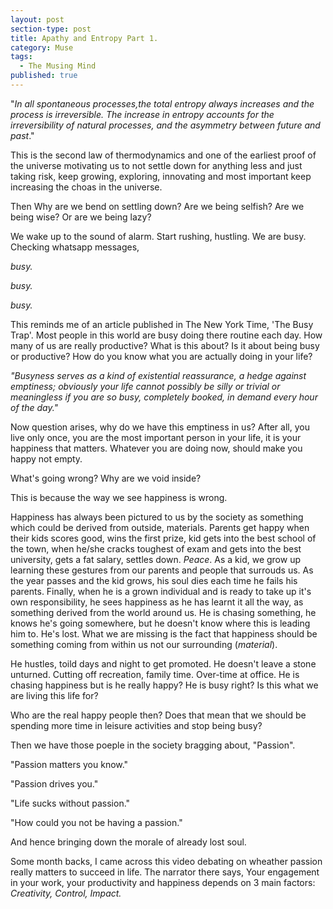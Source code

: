 ```yaml
---
layout: post
section-type: post
title: Apathy and Entropy Part 1.
category: Muse
tags:
  - The Musing Mind
published: true
---
```


"_In all spontaneous processes,the total entropy always increases and the process is irreversible. The increase in entropy accounts for the irreversibility of natural processes, and the asymmetry between future and past_."

This is the second law of thermodynamics and one of the earliest proof of the universe motivating us to not settle down for anything less and just taking risk, keep growing, exploring, innovating and most important keep increasing the choas in the universe.

Then Why are we bend on settling down? Are we being selfish? Are we being wise? Or are we being lazy? 

We wake up to the sound of alarm. Start rushing, hustling. We are busy. Checking whatsapp messages, 

_busy._

_busy._

_busy._

This reminds me of an article published in The New York Time, 'The Busy Trap'. Most people in this world are busy doing there routine each day. How many of us are really productive? What is this about? Is it about being busy or productive? How do you know what you are actually doing in your life?

_"Busyness serves as a kind of existential reassurance, a hedge against emptiness; obviously your life cannot possibly be silly or trivial or meaningless if you are so busy, completely booked, in demand every hour of the day."_

Now question arises, why do we have this emptiness in us? After all, you live only once, you are the most important person in your life, it is your happiness that matters. Whatever you are doing now, should make you happy not empty. 

What's going wrong? Why are we void inside? 

This is because the way we see happiness is wrong. 

Happiness has always been pictured to us by the society as something which could be derived from outside, materials. Parents get happy when their kids scores good, wins the first prize, kid gets into the best school of the town, when he/she cracks toughest of exam and gets into the best university, gets a fat salary, settles down. _Peace_. As a kid, we grow up learning these gestures from our parents and people that surrouds us. As the year passes and the kid grows, his soul dies each time he fails his parents. Finally, when he is a grown individual and is ready to take up it's own responsibility, he sees happiness as he has learnt it all the way, as something derived from the world around us. He is chasing something, he knows he's going somewhere, but he doesn't know where this is leading him to. He's lost. What we are missing is the fact that happiness should be something coming from within us not our surrounding (_material_).

He hustles, toild days and night to get promoted. He doesn't leave a stone unturned. Cutting off recreation, family time. Over-time at office. He is chasing happiness but is he really happy? He is busy right? Is this what we are living this life for? 

Who are the real happy people then? Does that mean that we should be spending more time in leisure activities and stop being busy?

Then we have those poeple in the society bragging about, "Passion". 

"Passion matters you know."

"Passion drives you."

"Life sucks without passion."

"How could you not be having a passion."

And hence bringing down the morale of already lost soul. 

Some month backs, I came across this video debating on wheather passion really matters to succeed in life. The narrator there says,
Your engagement in your work, your productivity and happiness depends on 3 main factors: _Creativity, Control, Impact._
